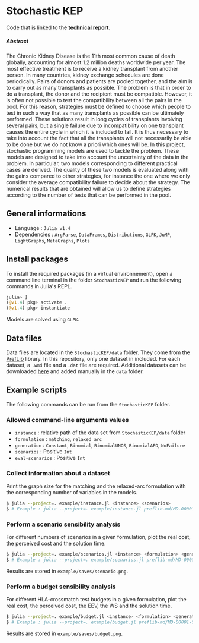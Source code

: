 # Stochastic KEP

Code that is linked to the **[technical report](StochasticKEP.pdf)**.

##### Abstract 
The Chronic Kidney Disease is the 11th most common cause of death globally, accounting for almost 1.2 million deaths worldwide per year. The most effective treatment is to receive a kidney transplant from another person. In many countries, kidney exchange schedules are done periodically. Pairs of donors and patients are pooled together, and the aim is to carry out as many transplants as possible. The problem is that in order to do a transplant, the donor and the recipient must be compatible. However, it is often not possible to test the compatibility between all the pairs in the pool. For this reason, strategies must be defined to choose which people to test in such a way that as many transplants as possible can be ultimately performed. These solutions result in long cycles of transplants involving several pairs, but a single failure due to incompatibility on one transplant causes the entire cycle in which it is included to fail. It is thus necessary to take into account the fact that all the transplants will not necessarily be able to be done but we do not know a priori which ones will be. In this project, stochastic programming models are used to tackle the problem. These models are designed to take into account the uncertainty of the data in the problem. In particular, two models corresponding to different practical cases are derived. The quality of these two models is evaluated along with the gains compared to other strategies, for instance the one where we only consider the average compatibility failure to decide about the strategy. The numerical results that are obtained will allow us to define strategies according to the number of tests that can be performed in the pool.

## General informations

* Language : `Julia v1.4`
* Dependencies : `ArgParse`, `DataFrames`, `Distributions`, `GLPK`, `JuMP`, `LightGraphs`, `MetaGraphs`, `Plots`

## Install packages

To install the required packages (in a virtual environnement), open a command line terminal in the folder `StochasticKEP` and run the following commands in Julia's REPL.
```julia
julia> ]
(@v1.4) pkg> activate .
(@v1.4) pkg> instantiate
```
Models are solved using `GLPK`.

## Data files

Data files are located in the `StochasticKEP/data` folder. They come from the [PrefLib](https://www.preflib.org) library. In this repository, only one dataset in included. For each dataset, a `.wmd` file and a `.dat` file are required. Additional datasets can be downloaded [here](https://www.preflib.org/data/matching/kidney/) and added manually in the `data` folder.

## Example scripts

The following commands can be run from the `StochasticKEP` folder.

### Allowed command-line arguments values

* `instance` : relative path of the data set from `StochasticKEP/data` folder
* `formulation` : `matching`, `relaxed_arc`
* `generation` : `Constant`, `Binomial`, `BinomialUNOS`, `BinomialAPD`, `NoFailure`
* `scenarios` : Positive `Int`
* `eval-scenarios` : Positive `Int`

### Collect information about a dataset
Print the graph size for the matching and the relaxed-arc formulation with the corresponding number of variables in the models.
```bash
$ julia --project=. example/instance.jl <instance> <scenarios>
$ # Example : julia --project=. example/instance.jl preflib-md/MD-00001-00000001 100
```

### Perform a scenario sensibility analysis
For different numbers of scenarios in a given formulation, plot the real cost, the perceived cost and the solution time.
```bash
$ julia --project=. example/scenarios.jl <instance> <formulation> <generation> <budget> <min-scenario> <max-scenario> <step-scenario> <eval-scenarios> <repeats> [<maxtime>]
$ # Example : julia --project=. example/scenarios.jl preflib-md/MD-00001-00000001 matching BinomialUNOS 4 1 10 2 100 3 60
```
Results are stored in `example/saves/scenario.png`.

### Perform a budget sensibility analysis
For different HLA-crossmatch test budgets in a given formulation, plot the real cost, the perceived cost, the EEV, the WS and the solution time.
```bash
$ julia --project=. example/budget.jl <instance> <formulation> <generation> <min-budget> <max-budget> <step-budget> <scenarios> <eval-scenarios> [<maxtime>]
$ # Example : julia --project=. example/budget.jl preflib-md/MD-00001-00000001 matching BinomialUNOS 1 10 2 10 100 60
```
Results are stored in `example/saves/budget.png`.

